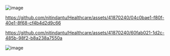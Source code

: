 ![image](https://github.com/nitindantu/Healthcare/assets/41870240/35fe9111-ff79-4b45-b00a-906e664a1168)


https://github.com/nitindantu/Healthcare/assets/41870240/04c0bae1-f80f-40e1-8f68-cf4b4d2d9c66


https://github.com/nitindantu/Healthcare/assets/41870240/60fab021-1d2c-485b-98f2-b8a238a7550a

![image](https://github.com/nitindantu/Healthcare/assets/41870240/595fa825-2425-400c-bb0e-2f15e8804329)



